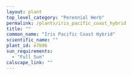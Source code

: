 ```yaml
---
layout: plant                                                              
top_level_category: "Perennial Herb"
permalink: /plants/iris_pacific_coast_hybrid
title: ""
common_name: "Iris Pacific Coast Hybrid"
scientific_name: ""
plant_id: e7b96
sun_requirements:
  - "Full Sun"
calscape_link: ""
---
```




